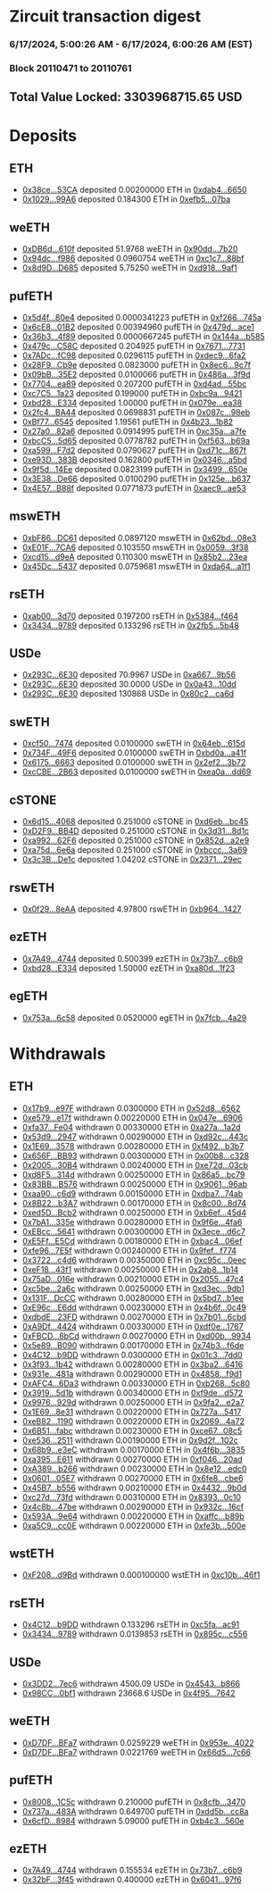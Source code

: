 # Zircuit transaction digest
### 6/17/2024, 5:00:26 AM - 6/17/2024, 6:00:26 AM (EST)
### Block 20110471 to 20110761

## Total Value Locked: 3303968715.65 USD

# Deposits
## ETH
- [0x38ce...53CA](https://etherscan.io/address/0x38ce8d007F1F7431664BFdc526b30e52eC1f53CA) deposited 0.00200000 ETH in [0xdab4...6650](https://etherscan.io/tx/0x38ce8d007F1F7431664BFdc526b30e52eC1f53CA)
- [0x1029...99A6](https://etherscan.io/address/0x1029Cc5980b2adFeb2Dc2e1923c2C3ff173299A6) deposited 0.184300 ETH in [0xefb5...07ba](https://etherscan.io/tx/0x1029Cc5980b2adFeb2Dc2e1923c2C3ff173299A6)
## weETH
- [0xDB6d...610f](https://etherscan.io/address/0xDB6dED7034DC4224eb552349f696A9360377610f) deposited 51.9768 weETH in [0x90dd...7b20](https://etherscan.io/tx/0xDB6dED7034DC4224eb552349f696A9360377610f)
- [0x94dc...f986](https://etherscan.io/address/0x94dc7466036bE922f8e0D6A6bde84B3D02ecf986) deposited 0.0960754 weETH in [0xc1c7...88bf](https://etherscan.io/tx/0x94dc7466036bE922f8e0D6A6bde84B3D02ecf986)
- [0x8d9D...D685](https://etherscan.io/address/0x8d9De28C0b82EF007E7FF9c92943A46E3435D685) deposited 5.75250 weETH in [0xd918...9af1](https://etherscan.io/tx/0x8d9De28C0b82EF007E7FF9c92943A46E3435D685)
## pufETH
- [0x5d4f...80e4](https://etherscan.io/address/0x5d4f7eBDd71af1e3AF30A70F01e1D07A7e4380e4) deposited 0.0000341223 pufETH in [0xf266...745a](https://etherscan.io/tx/0x5d4f7eBDd71af1e3AF30A70F01e1D07A7e4380e4)
- [0x6cE8...01B2](https://etherscan.io/address/0x6cE840BD4E03c79d077E372dE93378590ae001B2) deposited 0.00394960 pufETH in [0x479d...ace1](https://etherscan.io/tx/0x6cE840BD4E03c79d077E372dE93378590ae001B2)
- [0x36b3...4f89](https://etherscan.io/address/0x36b3DC0622eCE7ebf0e51102912DB59c30984f89) deposited 0.0000667245 pufETH in [0x144a...b585](https://etherscan.io/tx/0x36b3DC0622eCE7ebf0e51102912DB59c30984f89)
- [0x479c...C58C](https://etherscan.io/address/0x479c6eb66ED18579354e3006dce223037938C58C) deposited 0.204925 pufETH in [0x7671...7731](https://etherscan.io/tx/0x479c6eb66ED18579354e3006dce223037938C58C)
- [0x7ADc...fC98](https://etherscan.io/address/0x7ADc860BBBACAa698422777dd1748210fF7dfC98) deposited 0.0296115 pufETH in [0xdec9...6fa2](https://etherscan.io/tx/0x7ADc860BBBACAa698422777dd1748210fF7dfC98)
- [0x28F9...Cb9e](https://etherscan.io/address/0x28F9eC133B5a436fA97c8Ebf43F17742b36BCb9e) deposited 0.0823000 pufETH in [0x8ec6...9c7f](https://etherscan.io/tx/0x28F9eC133B5a436fA97c8Ebf43F17742b36BCb9e)
- [0x09bB...35E2](https://etherscan.io/address/0x09bB5fAAD5051E877Da875A0A912a60207c035E2) deposited 0.0100066 pufETH in [0x486a...3f9d](https://etherscan.io/tx/0x09bB5fAAD5051E877Da875A0A912a60207c035E2)
- [0x7704...ea89](https://etherscan.io/address/0x7704b49a184B01525AB84A1D218B506B3EAfea89) deposited 0.207200 pufETH in [0xd4ad...55bc](https://etherscan.io/tx/0x7704b49a184B01525AB84A1D218B506B3EAfea89)
- [0xc7C5...1a23](https://etherscan.io/address/0xc7C5EA27c0346d05854B67024E67680F83f41a23) deposited 0.199000 pufETH in [0xbc9a...9421](https://etherscan.io/tx/0xc7C5EA27c0346d05854B67024E67680F83f41a23)
- [0xbd28...E334](https://etherscan.io/address/0xbd287F5eC9089C677E4C8254dE48dD2d2474E334) deposited 1.00000 pufETH in [0x079e...ea38](https://etherscan.io/tx/0xbd287F5eC9089C677E4C8254dE48dD2d2474E334)
- [0x2fc4...BA44](https://etherscan.io/address/0x2fc460Da139520e0d690C45D5B2d144c6394BA44) deposited 0.0698831 pufETH in [0x087c...98eb](https://etherscan.io/tx/0x2fc460Da139520e0d690C45D5B2d144c6394BA44)
- [0xBf77...6545](https://etherscan.io/address/0xBf77Fd028Bbf9bcC83BDA6e082EF60e563346545) deposited 1.19561 pufETH in [0x4b23...1b82](https://etherscan.io/tx/0xBf77Fd028Bbf9bcC83BDA6e082EF60e563346545)
- [0x27a0...82a6](https://etherscan.io/address/0x27a0Eb6B23CFb6721C8F1Def943F8458e49882a6) deposited 0.0914995 pufETH in [0xc35a...a7fe](https://etherscan.io/tx/0x27a0Eb6B23CFb6721C8F1Def943F8458e49882a6)
- [0xbcC5...5d65](https://etherscan.io/address/0xbcC5483c676Ce73DdF0CEe0081B67E9D90085d65) deposited 0.0778782 pufETH in [0xf563...b69a](https://etherscan.io/tx/0xbcC5483c676Ce73DdF0CEe0081B67E9D90085d65)
- [0xa599...F7d2](https://etherscan.io/address/0xa5990f2caCdcB9875F33b71D72853Be9f13CF7d2) deposited 0.0790627 pufETH in [0xd71c...867f](https://etherscan.io/tx/0xa5990f2caCdcB9875F33b71D72853Be9f13CF7d2)
- [0xe93D...383B](https://etherscan.io/address/0xe93D9f24CaedBE5fC53d46442A5a4887a1AA383B) deposited 0.162800 pufETH in [0x0346...a5bd](https://etherscan.io/tx/0xe93D9f24CaedBE5fC53d46442A5a4887a1AA383B)
- [0x9f5d...14Ee](https://etherscan.io/address/0x9f5dC112142D692F821EbBa1CDb02f4EAa8814Ee) deposited 0.0823199 pufETH in [0x3499...650e](https://etherscan.io/tx/0x9f5dC112142D692F821EbBa1CDb02f4EAa8814Ee)
- [0x3E38...De66](https://etherscan.io/address/0x3E382c00cba94e8d31B9081876daf632Dba8De66) deposited 0.0100290 pufETH in [0x125e...b637](https://etherscan.io/tx/0x3E382c00cba94e8d31B9081876daf632Dba8De66)
- [0x4E57...B88f](https://etherscan.io/address/0x4E57cA3AA4a3C03dF73Ea2Ca30Dd49aDeB7fB88f) deposited 0.0771873 pufETH in [0xaec9...ae53](https://etherscan.io/tx/0x4E57cA3AA4a3C03dF73Ea2Ca30Dd49aDeB7fB88f)
## mswETH
- [0xbF86...DC61](https://etherscan.io/address/0xbF869e147315aee3D221938Ea24acC91d131DC61) deposited 0.0897120 mswETH in [0x62bd...08e3](https://etherscan.io/tx/0xbF869e147315aee3D221938Ea24acC91d131DC61)
- [0xE01F...7CA6](https://etherscan.io/address/0xE01FE3Bc2A340890d19f0471B2Bb3C4415DA7CA6) deposited 0.103550 mswETH in [0x0059...3f38](https://etherscan.io/tx/0xE01FE3Bc2A340890d19f0471B2Bb3C4415DA7CA6)
- [0xcd15...d9eA](https://etherscan.io/address/0xcd15986991629D90130eb7228302BdD561A5d9eA) deposited 0.110300 mswETH in [0x85b2...23ea](https://etherscan.io/tx/0xcd15986991629D90130eb7228302BdD561A5d9eA)
- [0x45Dc...5437](https://etherscan.io/address/0x45Dc23027Dbef65a7b028fe66495383e5e165437) deposited 0.0759681 mswETH in [0xda64...a1f1](https://etherscan.io/tx/0x45Dc23027Dbef65a7b028fe66495383e5e165437)
## rsETH
- [0xab00...3d70](https://etherscan.io/address/0xab006Ef2d32AA31046eD944a5e3fB334c7103d70) deposited 0.197200 rsETH in [0x5384...f464](https://etherscan.io/tx/0xab006Ef2d32AA31046eD944a5e3fB334c7103d70)
- [0x3434...9789](https://etherscan.io/address/0x34349c5569e7B846c3558961552D2202760A9789) deposited 0.133296 rsETH in [0x2fb5...5b48](https://etherscan.io/tx/0x34349c5569e7B846c3558961552D2202760A9789)
## USDe
- [0x293C...6E30](https://etherscan.io/address/0x293C6937D8D82e05B01335F7B33FBA0c8e256E30) deposited 70.9967 USDe in [0xa667...9b56](https://etherscan.io/tx/0x293C6937D8D82e05B01335F7B33FBA0c8e256E30)
- [0x293C...6E30](https://etherscan.io/address/0x293C6937D8D82e05B01335F7B33FBA0c8e256E30) deposited 30.0000 USDe in [0x0a43...10dd](https://etherscan.io/tx/0x293C6937D8D82e05B01335F7B33FBA0c8e256E30)
- [0x293C...6E30](https://etherscan.io/address/0x293C6937D8D82e05B01335F7B33FBA0c8e256E30) deposited 130868 USDe in [0x80c2...ca6d](https://etherscan.io/tx/0x293C6937D8D82e05B01335F7B33FBA0c8e256E30)
## swETH
- [0xcf50...7474](https://etherscan.io/address/0xcf50FCCd315Ad17B74222898f26a20D8d5537474) deposited 0.0100000 swETH in [0x64eb...615d](https://etherscan.io/tx/0xcf50FCCd315Ad17B74222898f26a20D8d5537474)
- [0x734F...49F6](https://etherscan.io/address/0x734F4D8e78B1f28da90e96041c6b863E221649F6) deposited 0.0100000 swETH in [0xbd0a...a41f](https://etherscan.io/tx/0x734F4D8e78B1f28da90e96041c6b863E221649F6)
- [0x6175...6663](https://etherscan.io/address/0x6175723cA093D914BFcEB56D9a1BD97253906663) deposited 0.0100000 swETH in [0x2ef2...3b72](https://etherscan.io/tx/0x6175723cA093D914BFcEB56D9a1BD97253906663)
- [0xcCBE...2B63](https://etherscan.io/address/0xcCBEcC1DcA99FE6E3a1a14B5fC509eFEBe4f2B63) deposited 0.0100000 swETH in [0xea0a...dd69](https://etherscan.io/tx/0xcCBEcC1DcA99FE6E3a1a14B5fC509eFEBe4f2B63)
## cSTONE
- [0x6d15...4068](https://etherscan.io/address/0x6d15CAeb89923d2ac17557Df4eB90B1DA14a4068) deposited 0.251000 cSTONE in [0xd6eb...bc45](https://etherscan.io/tx/0x6d15CAeb89923d2ac17557Df4eB90B1DA14a4068)
- [0xD2F9...BB4D](https://etherscan.io/address/0xD2F91cad9deCA163E6aC2769d11696E6A7dDBB4D) deposited 0.251000 cSTONE in [0x3d31...8d1c](https://etherscan.io/tx/0xD2F91cad9deCA163E6aC2769d11696E6A7dDBB4D)
- [0xa992...62F6](https://etherscan.io/address/0xa9929F2d14167f7052Ce66B3bC72B294955e62F6) deposited 0.251000 cSTONE in [0x852d...a2e9](https://etherscan.io/tx/0xa9929F2d14167f7052Ce66B3bC72B294955e62F6)
- [0xa75d...6e6a](https://etherscan.io/address/0xa75d46847DF25db25d31EdF6695220E2827c6e6a) deposited 0.251000 cSTONE in [0xbccc...3a69](https://etherscan.io/tx/0xa75d46847DF25db25d31EdF6695220E2827c6e6a)
- [0x3c3B...De1c](https://etherscan.io/address/0x3c3B03725203bE504D74B7A983f20657cBe1De1c) deposited 1.04202 cSTONE in [0x2371...29ec](https://etherscan.io/tx/0x3c3B03725203bE504D74B7A983f20657cBe1De1c)
## rswETH
- [0x0f29...8eAA](https://etherscan.io/address/0x0f292D7d445a8D4513943156039B3FDEb65a8eAA) deposited 4.97800 rswETH in [0xb964...1427](https://etherscan.io/tx/0x0f292D7d445a8D4513943156039B3FDEb65a8eAA)
## ezETH
- [0x7A49...4744](https://etherscan.io/address/0x7A493Be5c2ce014cD049Bf178a1ac0Db1B434744) deposited 0.500399 ezETH in [0x73b7...c6b9](https://etherscan.io/tx/0x7A493Be5c2ce014cD049Bf178a1ac0Db1B434744)
- [0xbd28...E334](https://etherscan.io/address/0xbd287F5eC9089C677E4C8254dE48dD2d2474E334) deposited 1.50000 ezETH in [0xa80d...1f23](https://etherscan.io/tx/0xbd287F5eC9089C677E4C8254dE48dD2d2474E334)
## egETH
- [0x753a...6c58](https://etherscan.io/address/0x753ad9Da71889Cbe04aeD7c37FD4bf772ce26c58) deposited 0.0520000 egETH in [0x7fcb...4a29](https://etherscan.io/tx/0x753ad9Da71889Cbe04aeD7c37FD4bf772ce26c58)
# Withdrawals
## ETH
- [0x17b9...e97F](https://etherscan.io/address/0x17b9058b6d695baa2d5755dE4095C7428f73e97F) withdrawn 0.0300000 ETH in [0x52d8...6562](https://etherscan.io/tx/0x17b9058b6d695baa2d5755dE4095C7428f73e97F)
- [0xe579...e17f](https://etherscan.io/address/0xe5791E5Fa709Bd5422333A3c4796056F2CB0e17f) withdrawn 0.00220000 ETH in [0x047e...6906](https://etherscan.io/tx/0xe5791E5Fa709Bd5422333A3c4796056F2CB0e17f)
- [0xfa37...Fe04](https://etherscan.io/address/0xfa37ae6F8EE78cDAa9f11B272f09ae20021FFe04) withdrawn 0.00330000 ETH in [0xa27a...1a2d](https://etherscan.io/tx/0xfa37ae6F8EE78cDAa9f11B272f09ae20021FFe04)
- [0x53d9...2947](https://etherscan.io/address/0x53d9CD35f870444d3862e57893278b98E9C02947) withdrawn 0.00290000 ETH in [0xd92c...443c](https://etherscan.io/tx/0x53d9CD35f870444d3862e57893278b98E9C02947)
- [0x1E69...3578](https://etherscan.io/address/0x1E69d5CEcB7FF788A3E97075Bc2BBdFa46283578) withdrawn 0.00280000 ETH in [0xf492...b3b7](https://etherscan.io/tx/0x1E69d5CEcB7FF788A3E97075Bc2BBdFa46283578)
- [0x656F...BB93](https://etherscan.io/address/0x656F67D4E9bdCefCF2816c59aaad784D1815BB93) withdrawn 0.00300000 ETH in [0x00b8...c328](https://etherscan.io/tx/0x656F67D4E9bdCefCF2816c59aaad784D1815BB93)
- [0x2005...30B4](https://etherscan.io/address/0x20056021643C67a93234E9865f2dfb4331C630B4) withdrawn 0.00240000 ETH in [0xe72d...03cb](https://etherscan.io/tx/0x20056021643C67a93234E9865f2dfb4331C630B4)
- [0xd8F5...314d](https://etherscan.io/address/0xd8F5023F60E65d3c8159002a73EA14c90447314d) withdrawn 0.00250000 ETH in [0x86a5...bc79](https://etherscan.io/tx/0xd8F5023F60E65d3c8159002a73EA14c90447314d)
- [0x83BB...B576](https://etherscan.io/address/0x83BB551c95fC9E2b3efc779C3d1D1229EBBaB576) withdrawn 0.00250000 ETH in [0x9061...96ab](https://etherscan.io/tx/0x83BB551c95fC9E2b3efc779C3d1D1229EBBaB576)
- [0xaa90...c6d9](https://etherscan.io/address/0xaa909eCccA956c72c328F0ADAFcd99DD3F4cc6d9) withdrawn 0.00150000 ETH in [0xdba7...74ab](https://etherscan.io/tx/0xaa909eCccA956c72c328F0ADAFcd99DD3F4cc6d9)
- [0x8B22...b3A7](https://etherscan.io/address/0x8B220C91E888Ff01a32817D5AF5776268da7b3A7) withdrawn 0.00170000 ETH in [0x8c00...8d74](https://etherscan.io/tx/0x8B220C91E888Ff01a32817D5AF5776268da7b3A7)
- [0xed5D...Bcb2](https://etherscan.io/address/0xed5D7576E29036ED59F068897F11d14c002DBcb2) withdrawn 0.00250000 ETH in [0xb6ef...45d4](https://etherscan.io/tx/0xed5D7576E29036ED59F068897F11d14c002DBcb2)
- [0x7bA1...335e](https://etherscan.io/address/0x7bA12e9c87Ed2700c453fAc8F2ae1940E13a335e) withdrawn 0.00280000 ETH in [0x9f6e...4fa6](https://etherscan.io/tx/0x7bA12e9c87Ed2700c453fAc8F2ae1940E13a335e)
- [0xEBcc...5641](https://etherscan.io/address/0xEBcc7806a33F1Df4B0De2E4346693e612d7f5641) withdrawn 0.00300000 ETH in [0x3ece...d6c7](https://etherscan.io/tx/0xEBcc7806a33F1Df4B0De2E4346693e612d7f5641)
- [0xE5Ff...E5Cd](https://etherscan.io/address/0xE5FfB5D757Ccb6A1E89A66853825bB456393E5Cd) withdrawn 0.00180000 ETH in [0xbac4...06ef](https://etherscan.io/tx/0xE5FfB5D757Ccb6A1E89A66853825bB456393E5Cd)
- [0xfe96...7E5f](https://etherscan.io/address/0xfe9607dE9cC29433317B4B7Fde460bFc3Df57E5f) withdrawn 0.00240000 ETH in [0x9fef...f774](https://etherscan.io/tx/0xfe9607dE9cC29433317B4B7Fde460bFc3Df57E5f)
- [0x3722...c4d6](https://etherscan.io/address/0x3722a8D118e6d311cdDa20004E29c23b931Dc4d6) withdrawn 0.00350000 ETH in [0xc95c...0eec](https://etherscan.io/tx/0x3722a8D118e6d311cdDa20004E29c23b931Dc4d6)
- [0xeF18...43f1](https://etherscan.io/address/0xeF182410b5CB43EFfa2c8a833F0b4ce1A67143f1) withdrawn 0.00250000 ETH in [0x2ab8...1b14](https://etherscan.io/tx/0xeF182410b5CB43EFfa2c8a833F0b4ce1A67143f1)
- [0x75aD...016e](https://etherscan.io/address/0x75aD72a711D91aA00A4be256b79EA9C6DC23016e) withdrawn 0.00210000 ETH in [0x2055...47c4](https://etherscan.io/tx/0x75aD72a711D91aA00A4be256b79EA9C6DC23016e)
- [0xc5be...2a6c](https://etherscan.io/address/0xc5be578428BB2B9544D843637D557cf104392a6c) withdrawn 0.00250000 ETH in [0xd3ec...9db1](https://etherscan.io/tx/0xc5be578428BB2B9544D843637D557cf104392a6c)
- [0x131F...DcCC](https://etherscan.io/address/0x131F60E76F94bE1Cd86b882a31922FC9DCA0DcCC) withdrawn 0.00280000 ETH in [0x5bd7...b1ee](https://etherscan.io/tx/0x131F60E76F94bE1Cd86b882a31922FC9DCA0DcCC)
- [0xE96c...E6dd](https://etherscan.io/address/0xE96c2Fb00B4B744e6CB70b7bD1A4720e32EFE6dd) withdrawn 0.00230000 ETH in [0x4b6f...0c49](https://etherscan.io/tx/0xE96c2Fb00B4B744e6CB70b7bD1A4720e32EFE6dd)
- [0xdbdE...23FD](https://etherscan.io/address/0xdbdEa6ABe497bCB2558D237f6222dD9A532B23FD) withdrawn 0.00270000 ETH in [0x7b01...6cbd](https://etherscan.io/tx/0xdbdEa6ABe497bCB2558D237f6222dD9A532B23FD)
- [0xA9Df...4424](https://etherscan.io/address/0xA9Df78fB623b903CE0243Bb7b8A175bDb5E64424) withdrawn 0.00330000 ETH in [0xdf0e...1767](https://etherscan.io/tx/0xA9Df78fB623b903CE0243Bb7b8A175bDb5E64424)
- [0xFBCD...8bCd](https://etherscan.io/address/0xFBCD636D136CA14db4F16f64F57B29c520728bCd) withdrawn 0.00270000 ETH in [0xd00b...9934](https://etherscan.io/tx/0xFBCD636D136CA14db4F16f64F57B29c520728bCd)
- [0x5e89...B090](https://etherscan.io/address/0x5e89b503bdA39474Cda1ae75a75551BDf924B090) withdrawn 0.00170000 ETH in [0x74b3...f6de](https://etherscan.io/tx/0x5e89b503bdA39474Cda1ae75a75551BDf924B090)
- [0x4C12...b9DD](https://etherscan.io/address/0x4C122b7D38c828487c026835e668BF416ea0b9DD) withdrawn 0.0300000 ETH in [0x01c3...7dd0](https://etherscan.io/tx/0x4C122b7D38c828487c026835e668BF416ea0b9DD)
- [0x3f93...1b42](https://etherscan.io/address/0x3f93491fF136bE1f5DE7E9c7D4a7e5BDc6461b42) withdrawn 0.00280000 ETH in [0x3ba2...6416](https://etherscan.io/tx/0x3f93491fF136bE1f5DE7E9c7D4a7e5BDc6461b42)
- [0x931e...481a](https://etherscan.io/address/0x931e472072DF1A4cA11716b90f8456c7da7f481a) withdrawn 0.00290000 ETH in [0x4858...f9d1](https://etherscan.io/tx/0x931e472072DF1A4cA11716b90f8456c7da7f481a)
- [0xAFC4...6Da3](https://etherscan.io/address/0xAFC443e645564Bf2160F6e0FacB106300B586Da3) withdrawn 0.00330000 ETH in [0xb268...5c80](https://etherscan.io/tx/0xAFC443e645564Bf2160F6e0FacB106300B586Da3)
- [0x3919...5d1b](https://etherscan.io/address/0x3919dA5a1Ec261774C226b4BF6eE2aE6db395d1b) withdrawn 0.00340000 ETH in [0xf9de...d572](https://etherscan.io/tx/0x3919dA5a1Ec261774C226b4BF6eE2aE6db395d1b)
- [0x9976...929d](https://etherscan.io/address/0x9976fefDCCC5B23E395edBD4746789bAb0E5929d) withdrawn 0.00250000 ETH in [0x9fa2...e2a7](https://etherscan.io/tx/0x9976fefDCCC5B23E395edBD4746789bAb0E5929d)
- [0x1E69...8e31](https://etherscan.io/address/0x1E69d10a169239D0381A7082FBc6Ae9D1e808e31) withdrawn 0.00220000 ETH in [0x727a...5417](https://etherscan.io/tx/0x1E69d10a169239D0381A7082FBc6Ae9D1e808e31)
- [0xeB82...1190](https://etherscan.io/address/0xeB8270275BAfe7bAA67C97ced3E91Ff588211190) withdrawn 0.00220000 ETH in [0x2069...4a72](https://etherscan.io/tx/0xeB8270275BAfe7bAA67C97ced3E91Ff588211190)
- [0x6B51...fabc](https://etherscan.io/address/0x6B51D5deBEBEc82038c88E6c43c41fdBbbD6fabc) withdrawn 0.00230000 ETH in [0xce67...08c5](https://etherscan.io/tx/0x6B51D5deBEBEc82038c88E6c43c41fdBbbD6fabc)
- [0xe536...2511](https://etherscan.io/address/0xe536E72f95bDeE7CCF7b9F02eE3c419694892511) withdrawn 0.00190000 ETH in [0x9d2f...102c](https://etherscan.io/tx/0xe536E72f95bDeE7CCF7b9F02eE3c419694892511)
- [0x68b9...e3eC](https://etherscan.io/address/0x68b966bBf193166507F2d867c5DC59Ca7032e3eC) withdrawn 0.00170000 ETH in [0x4f6b...3835](https://etherscan.io/tx/0x68b966bBf193166507F2d867c5DC59Ca7032e3eC)
- [0xa395...E611](https://etherscan.io/address/0xa395bf11d28F9Ff0a2ec19245cc6Ba0AfFCcE611) withdrawn 0.00270000 ETH in [0xf046...20ad](https://etherscan.io/tx/0xa395bf11d28F9Ff0a2ec19245cc6Ba0AfFCcE611)
- [0xA389...b266](https://etherscan.io/address/0xA38920D855995f50aed6d3d3347aa6c1A8aCb266) withdrawn 0.00230000 ETH in [0x8e12...edc0](https://etherscan.io/tx/0xA38920D855995f50aed6d3d3347aa6c1A8aCb266)
- [0x0601...05E7](https://etherscan.io/address/0x0601b9317e7C08c8D5a7FA153144C0F0ED8b05E7) withdrawn 0.00270000 ETH in [0x6fe8...cbe6](https://etherscan.io/tx/0x0601b9317e7C08c8D5a7FA153144C0F0ED8b05E7)
- [0x45B7...b556](https://etherscan.io/address/0x45B7E719022B942855ff771790487410ea40b556) withdrawn 0.00210000 ETH in [0x4432...9b0d](https://etherscan.io/tx/0x45B7E719022B942855ff771790487410ea40b556)
- [0xc27d...73fd](https://etherscan.io/address/0xc27d3C5b941336402B7EC1F23673b02a56A773fd) withdrawn 0.00310000 ETH in [0x8393...0c10](https://etherscan.io/tx/0xc27d3C5b941336402B7EC1F23673b02a56A773fd)
- [0x4c8b...47be](https://etherscan.io/address/0x4c8b304C5B2344E3a30244483b3aa6B30d9047be) withdrawn 0.00290000 ETH in [0x932c...16cf](https://etherscan.io/tx/0x4c8b304C5B2344E3a30244483b3aa6B30d9047be)
- [0x593A...9e64](https://etherscan.io/address/0x593A9fb02ccc957eB86a6bd4C675aFbbA1479e64) withdrawn 0.00220000 ETH in [0xaffc...b89b](https://etherscan.io/tx/0x593A9fb02ccc957eB86a6bd4C675aFbbA1479e64)
- [0xa5C9...cc0E](https://etherscan.io/address/0xa5C9fBB28ce553552c382946DDC61ecCc084cc0E) withdrawn 0.00220000 ETH in [0xfe3b...500e](https://etherscan.io/tx/0xa5C9fBB28ce553552c382946DDC61ecCc084cc0E)
## wstETH
- [0xF208...d9Bd](https://etherscan.io/address/0xF208C75f3D2Eb9c96dc9DA90885a27FD0063d9Bd) withdrawn 0.000100000 wstETH in [0xc10b...46f1](https://etherscan.io/tx/0xF208C75f3D2Eb9c96dc9DA90885a27FD0063d9Bd)
## rsETH
- [0x4C12...b9DD](https://etherscan.io/address/0x4C122b7D38c828487c026835e668BF416ea0b9DD) withdrawn 0.133296 rsETH in [0xc5fa...ac91](https://etherscan.io/tx/0x4C122b7D38c828487c026835e668BF416ea0b9DD)
- [0x3434...9789](https://etherscan.io/address/0x34349c5569e7B846c3558961552D2202760A9789) withdrawn 0.0139853 rsETH in [0x895c...c556](https://etherscan.io/tx/0x34349c5569e7B846c3558961552D2202760A9789)
## USDe
- [0x3DD2...7ec6](https://etherscan.io/address/0x3DD2A596124fc00616861aD56Ba4C3e3364e7ec6) withdrawn 4500.09 USDe in [0x4543...b866](https://etherscan.io/tx/0x3DD2A596124fc00616861aD56Ba4C3e3364e7ec6)
- [0x98CC...0bf1](https://etherscan.io/address/0x98CC9fd8B9aF3Ed207d977400626D95E38200bf1) withdrawn 23668.6 USDe in [0x4f95...7642](https://etherscan.io/tx/0x98CC9fd8B9aF3Ed207d977400626D95E38200bf1)
## weETH
- [0xD7DF...BFa7](https://etherscan.io/address/0xD7DF7E085214743530afF339aFC420c7c720BFa7) withdrawn 0.0259229 weETH in [0x953e...4022](https://etherscan.io/tx/0xD7DF7E085214743530afF339aFC420c7c720BFa7)
- [0xD7DF...BFa7](https://etherscan.io/address/0xD7DF7E085214743530afF339aFC420c7c720BFa7) withdrawn 0.0221769 weETH in [0x66d5...7c66](https://etherscan.io/tx/0xD7DF7E085214743530afF339aFC420c7c720BFa7)
## pufETH
- [0x8008...1C5c](https://etherscan.io/address/0x80086a7d10Ae4e98eD6fe82f785f07C6A4E91C5c) withdrawn 0.210000 pufETH in [0x8cfb...3470](https://etherscan.io/tx/0x80086a7d10Ae4e98eD6fe82f785f07C6A4E91C5c)
- [0x737a...483A](https://etherscan.io/address/0x737a8640782377f12d6442679DD1FfeeaF75483A) withdrawn 0.649700 pufETH in [0xdd5b...cc8a](https://etherscan.io/tx/0x737a8640782377f12d6442679DD1FfeeaF75483A)
- [0x6cfD...8984](https://etherscan.io/address/0x6cfD3c4aBb9F7a561459a04083837E61993a8984) withdrawn 5.09000 pufETH in [0xb4c3...560e](https://etherscan.io/tx/0x6cfD3c4aBb9F7a561459a04083837E61993a8984)
## ezETH
- [0x7A49...4744](https://etherscan.io/address/0x7A493Be5c2ce014cD049Bf178a1ac0Db1B434744) withdrawn 0.155534 ezETH in [0x73b7...c6b9](https://etherscan.io/tx/0x7A493Be5c2ce014cD049Bf178a1ac0Db1B434744)
- [0x32bF...3f45](https://etherscan.io/address/0x32bFeC8462685fFE89C0a45b11b6cdAA60013f45) withdrawn 0.400000 ezETH in [0x6041...97f6](https://etherscan.io/tx/0x32bFeC8462685fFE89C0a45b11b6cdAA60013f45)
